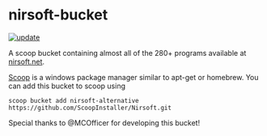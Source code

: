 # nirsoft-bucket
[![update](https://github.com/ScoopInstaller/Nirsoft/actions/workflows/update.yml/badge.svg)](https://github.com/ScoopInstaller/Nirsoft/actions/workflows/update.yml)
<!--
[![Build status](https://ci.appveyor.com/api/projects/status/cdl4l7497plbsyy9?svg=true)](https://ci.appveyor.com/project/MCOfficer/scoop-nirsoft)
-->

A scoop bucket containing almost all of the 280+ programs available at [nirsoft.net](https://www.nirsoft.net/).

[Scoop](https://scoop.sh/) is a windows package manager similar to apt-get or homebrew.
You can add this bucket to scoop using
```
scoop bucket add nirsoft-alternative https://github.com/ScoopInstaller/Nirsoft.git
```
Special thanks to @MCOfficer for developing this bucket!
